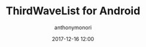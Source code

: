---
layout: post
title: ThirdWaveList for Android
date: 2017-12-16 12:00
headerImage: false
tag: projects
projects: true
hidden: true
blog: false
star: false
category: project
author: anthonymonori
description: Just a list of good coffee places! Also available on Android
redirect_to: https://play.google.com/store/apps/details?id=com.thirdwavelist.coficiando
---